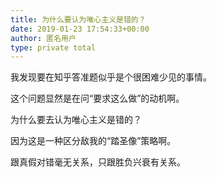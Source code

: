 ```yaml
---
title: 为什么要认为唯心主义是错的？
date: 2019-01-23 17:54:33+00:00
author: 匿名用户
type: private total
---
```

我发现要在知乎答准题似乎是个很困难少见的事情。

这个问题显然是在问“要求这么做”的动机啊。

为什么要去认为唯心主义是错的？

因为这是一种区分敌我的“踏圣像”策略啊。

跟真假对错毫无关系，只跟胜负兴衰有关系。


